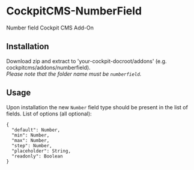 # CockpitCMS-NumberField

Number field Cockpit CMS Add-On

## Installation

Download zip and extract to 'your-cockpit-docroot/addons' (e.g. cockpitcms/addons/numberfield).  
_Please note that the folder name must be `numberfield`._

## Usage

Upon installation the new `Number` field type should be present in the list of fields.
List of options (all optional):
```
{
  "default": Number,
  "min": Number,
  "max": Number,
  "step": Number,
  "placeholder": String,
  "readonly": Boolean
}
```

